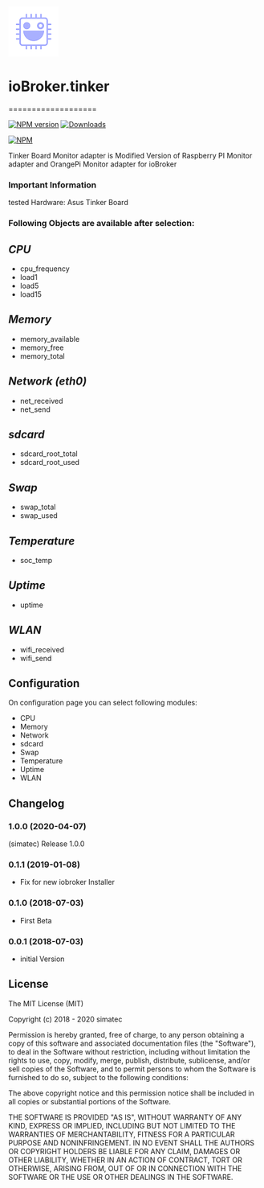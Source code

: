 ![Logo](admin/tinker.png)
# ioBroker.tinker
===================

[![NPM version](http://img.shields.io/npm/v/iobroker.tinker.svg)](https://www.npmjs.com/package/iobroker.tinker)
[![Downloads](https://img.shields.io/npm/dm/iobroker.tinker.svg)](https://www.npmjs.com/package/iobroker.tinker)

[![NPM](https://nodei.co/npm/iobroker.tinker.png?downloads=true)](https://nodei.co/npm/iobroker.tinker/)

Tinker Board Monitor adapter is Modified Version of Raspberry PI Monitor adapter and OrangePi Monitor adapter for ioBroker

### Important Information

tested Hardware: Asus Tinker Board


### Following Objects are available after selection:

## *CPU*
- cpu_frequency
- load1
- load5
- load15

## *Memory*
- memory_available
- memory_free
- memory_total

## *Network (eth0)*
- net_received
- net_send

## *sdcard*
- sdcard_root_total
- sdcard_root_used

## *Swap*
- swap_total
- swap_used

## *Temperature*
- soc_temp

## *Uptime*
- uptime

## *WLAN*
- wifi_received
- wifi_send

## Configuration
On configuration page you can select following modules:

- CPU
- Memory
- Network
- sdcard
- Swap
- Temperature
- Uptime
- WLAN

## Changelog

### 1.0.0 (2020-04-07)
(simatec) Release 1.0.0

### 0.1.1 (2019-01-08)
* Fix for new iobroker Installer

### 0.1.0 (2018-07-03)
* First Beta

### 0.0.1 (2018-07-03)
* initial Version



## License

The MIT License (MIT)

Copyright (c) 2018 - 2020 simatec

Permission is hereby granted, free of charge, to any person obtaining a copy
of this software and associated documentation files (the "Software"), to deal
in the Software without restriction, including without limitation the rights
to use, copy, modify, merge, publish, distribute, sublicense, and/or sell
copies of the Software, and to permit persons to whom the Software is
furnished to do so, subject to the following conditions:

The above copyright notice and this permission notice shall be included in
all copies or substantial portions of the Software.

THE SOFTWARE IS PROVIDED "AS IS", WITHOUT WARRANTY OF ANY KIND, EXPRESS OR
IMPLIED, INCLUDING BUT NOT LIMITED TO THE WARRANTIES OF MERCHANTABILITY,
FITNESS FOR A PARTICULAR PURPOSE AND NONINFRINGEMENT. IN NO EVENT SHALL THE
AUTHORS OR COPYRIGHT HOLDERS BE LIABLE FOR ANY CLAIM, DAMAGES OR OTHER
LIABILITY, WHETHER IN AN ACTION OF CONTRACT, TORT OR OTHERWISE, ARISING FROM,
OUT OF OR IN CONNECTION WITH THE SOFTWARE OR THE USE OR OTHER DEALINGS IN
THE SOFTWARE.

